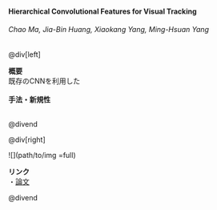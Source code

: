 #### Hierarchical Convolutional Features for Visual Tracking
###### Chao Ma, Jia-Bin Huang, Xiaokang Yang, Ming-Hsuan Yang

@div[left]

__概要__<br>
既存のCNNを利用した<br>
<br>
__手法・新規性__<br>
<br>


@divend

@div[right]

![](path/to/img =full)<br>

__リンク__<br>
・[論文](https://www.cv-foundation.org/openaccess/content_iccv_2015/papers/Ma_Hierarchical_Convolutional_Features_ICCV_2015_paper.pdf)<br>

@divend